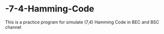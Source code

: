 # -7-4-Hamming-Code
This is a practice program for simulate (7,4) Hamming Code in BEC and BSC channel
